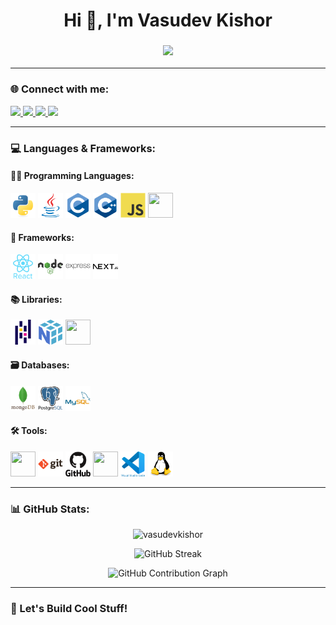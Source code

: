 <h1 align="center">Hi 👋, I'm Vasudev Kishor</h1>
<h3 align="center">
  <img src="https://readme-typing-svg.herokuapp.com/?lines=Full-Stack+Developer;Open+Source+Contributor;AI+Enthusiast;React+Lover&center=true&width=380&height=45">
</h3>



---

### 🌐 Connect with me:
<p align="left">
  <a href="https://www.linkedin.com/in/vasudev-kishor-2a6987216/" target="_blank">
    <img src="https://img.shields.io/badge/-LinkedIn-blue?style=flat-square&logo=Linkedin&logoColor=white"/>
  </a>
  <a href="https://instagram.com/vasudevlalkishor" target="_blank">
    <img src="https://img.shields.io/badge/-Instagram-E4405F?style=flat-square&logo=instagram&logoColor=white"/>
  </a>
  <a href="https://www.hackerrank.com/vasudevkishor" target="_blank">
    <img src="https://img.shields.io/badge/-Hackerrank-2EC866?style=flat-square&logo=HackerRank&logoColor=white"/>
  </a>
  <a href="https://leetcode.com/vasudev_kishor_" target="_blank">
    <img src="https://img.shields.io/badge/-LeetCode-FFA116?style=flat-square&logo=LeetCode&logoColor=white"/>
  </a>
</p>

---

### 💻 Languages & Frameworks:

#### 👨‍💻 Programming Languages:
<p>
  <img src="https://raw.githubusercontent.com/devicons/devicon/master/icons/python/python-original.svg" width="40" height="40"/>
  <img src="https://raw.githubusercontent.com/devicons/devicon/master/icons/java/java-original.svg" width="40" height="40"/>
  <img src="https://raw.githubusercontent.com/devicons/devicon/master/icons/c/c-original.svg" width="40" height="40"/>
  <img src="https://raw.githubusercontent.com/devicons/devicon/master/icons/cplusplus/cplusplus-original.svg" width="40" height="40"/>
  <img src="https://raw.githubusercontent.com/devicons/devicon/master/icons/javascript/javascript-original.svg" width="40" height="40"/>
  <img src="https://upload.wikimedia.org/wikipedia/commons/1/1c/Haskell-Logo.svg" width="40" height="40"/>
</p>

#### 🚀 Frameworks:
<p>
  <img src="https://raw.githubusercontent.com/devicons/devicon/master/icons/react/react-original-wordmark.svg" width="40" height="40"/>
  <img src="https://raw.githubusercontent.com/devicons/devicon/master/icons/nodejs/nodejs-original-wordmark.svg" width="40" height="40"/>
  <img src="https://raw.githubusercontent.com/devicons/devicon/master/icons/express/express-original-wordmark.svg" width="40" height="40"/>
  <img src="https://raw.githubusercontent.com/devicons/devicon/master/icons/nextjs/nextjs-original-wordmark.svg" width="40" height="40"/>
</p>

#### 📚 Libraries:
<p>
  <img src="https://raw.githubusercontent.com/devicons/devicon/master/icons/pandas/pandas-original.svg" width="40" height="40"/>
  <img src="https://raw.githubusercontent.com/devicons/devicon/master/icons/numpy/numpy-original.svg" width="40" height="40"/>
  <img src="https://upload.wikimedia.org/wikipedia/commons/8/84/Matplotlib_icon.svg" width="40" height="40"/>
</p>

#### 🗃️ Databases:
<p>
  <img src="https://raw.githubusercontent.com/devicons/devicon/master/icons/mongodb/mongodb-original-wordmark.svg" width="40" height="40"/>
  <img src="https://raw.githubusercontent.com/devicons/devicon/master/icons/postgresql/postgresql-original-wordmark.svg" width="40" height="40"/>
  <img src="https://raw.githubusercontent.com/devicons/devicon/master/icons/mysql/mysql-original-wordmark.svg" width="40" height="40"/>
</p>

#### 🛠 Tools:
<p>
  <img src="https://upload.wikimedia.org/wikipedia/commons/2/21/Matlab_Logo.png" width="40" height="40"/>
  <img src="https://raw.githubusercontent.com/devicons/devicon/master/icons/git/git-original-wordmark.svg" width="40" height="40"/>
  <img src="https://raw.githubusercontent.com/devicons/devicon/master/icons/github/github-original-wordmark.svg" width="40" height="40"/>
  <img src="https://www.vectorlogo.zone/logos/getpostman/getpostman-icon.svg" width="40" height="40"/>
  <img src="https://raw.githubusercontent.com/devicons/devicon/master/icons/vscode/vscode-original-wordmark.svg" width="40" height="40"/>
  <img src="https://raw.githubusercontent.com/devicons/devicon/master/icons/linux/linux-original.svg" width="40" height="40"/>
</p>

---

### 📊 GitHub Stats:
<p align="center">
  <img src="https://github-readme-stats.vercel.app/api?username=vasudevkishor&show_icons=true&theme=react&locale=en" alt="vasudevkishor" />
</p>

<p align="center">
  <img src="https://github-readme-streak-stats.herokuapp.com/?user=vasudevkishor&theme=react" alt="GitHub Streak" />
</p>

<p align="center">
  <img src="https://github-readme-activity-graph.vercel.app/graph?username=vasudevkishor&theme=react-dark&hide_border=true" alt="GitHub Contribution Graph"/>
</p>

---

### 🚀 Let's Build Cool Stuff!
